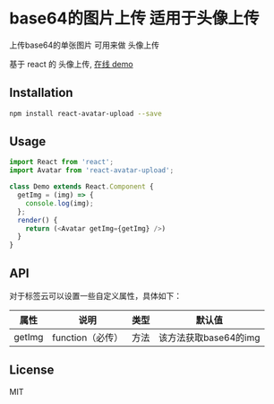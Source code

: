 <!--
 * @Author: DaQing Lu
 * @Date: 2020-03-20 20:42:04
 * @LastEditors: DaQing Lu
 * @LastEditTime: 2020-03-24 18:06:38
 * @Description: file content
 -->
# base64的图片上传 适用于头像上传
上传base64的单张图片 可用来做 头像上传

基于 react 的 头像上传, [在线 demo](https://ldq429.github.io/AvatarUpload/)

## Installation

```bash
npm install react-avatar-upload --save
```

## Usage

```javascript
import React from 'react';
import Avatar from 'react-avatar-upload';

class Demo extends React.Component {
  getImg = (img) => {
    console.log(img);
  };
  render() {
    return (<Avatar getImg={getImg} />)
  }
}
```

## API
对于标签云可以设置一些自定义属性，具体如下：

| 属性 | 说明 | 类型 | 默认值
| --- | --- | --- | -- |
| getImg | function（必传） | 方法 | 该方法获取base64的img


## License
MIT
